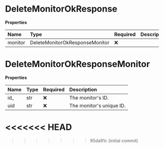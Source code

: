 # DeleteMonitorOkResponse

**Properties**

| Name    | Type                           | Required | Description |
| :------ | :----------------------------- | :------- | :---------- |
| monitor | DeleteMonitorOkResponseMonitor | ❌       |             |

# DeleteMonitorOkResponseMonitor

**Properties**

| Name | Type | Required | Description              |
| :--- | :--- | :------- | :----------------------- |
| id\_ | str  | ❌       | The monitor's ID.        |
| uid  | str  | ❌       | The monitor's unique ID. |
<<<<<<< HEAD
=======

<!-- This file was generated by liblab | https://liblab.com/ -->
>>>>>>> 95da91c (initial commit)
